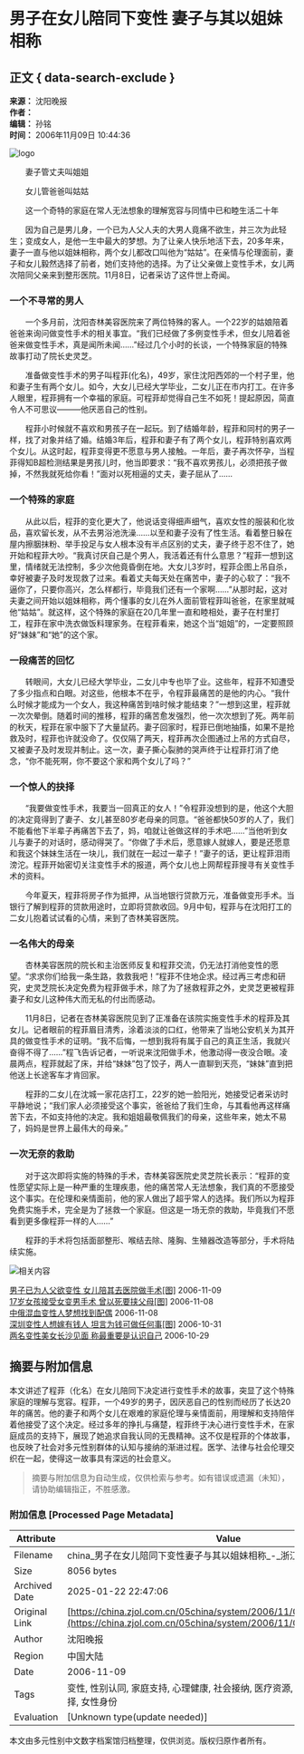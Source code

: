 # 男子在女儿陪同下变性 妻子与其以姐妹相称

## 正文 { data-search-exclude }


**来源：** 沈阳晚报  
**作者：**   
**编辑：** 孙铭  
**时间：** 2006年11月09日 10:44:36  

![logo](http://img.zjolcdn.com/pic/0/06/12/96/6129677_786702.jpg)

　　妻子管丈夫叫姐姐

　　女儿管爸爸叫姑姑

　　这一个奇特的家庭在常人无法想象的理解宽容与同情中已和睦生活二十年

　　因为自己是男儿身，一个已为人父人夫的大男人竟痛不欲生，并三次为此轻生；变成女人，是他一生中最大的梦想。为了让亲人快乐地活下去，20多年来，妻子一直与他以姐妹相称，两个女儿都改口叫他为“姑姑”。在亲情与伦理面前，妻子和女儿毅然选择了前者，她们支持他的选择。为了让父亲做上变性手术，女儿两次陪同父亲来到整形医院。11月8日，记者采访了这件世上奇闻。

### 一个不寻常的男人

　　一个多月前，沈阳杏林美容医院来了两位特殊的客人。一个22岁的姑娘陪着爸爸来询问做变性手术的相关事宜。“我们已经做了多例变性手术，但女儿陪着爸爸来做变性手术，真是闻所未闻……”经过几个小时的长谈，一个特殊家庭的特殊故事打动了院长史灵芝。

　　准备做变性手术的男子叫程菲(化名)，49岁，家住沈阳西郊的一个村子里，他和妻子生有两个女儿。如今，大女儿已经大学毕业，二女儿正在市内打工。在许多人眼里，程菲拥有一个幸福的家庭。可程菲却觉得自己生不如死！提起原因，简直令人不可思议———他厌恶自己的性别。

　　程菲小时候就不喜欢和男孩子在一起玩。到了结婚年龄，程菲和同村的男子一样，找了对象并结了婚。结婚3年后，程菲和妻子有了两个女儿，程菲特别喜欢两个女儿。从这时起，程菲变得更不愿意与男人接触。一年后，妻子再次怀孕，当程菲得知B超检测结果是男孩儿时，他当即要求：“我不喜欢男孩儿，必须把孩子做掉，不然我就死给你看！”面对以死相逼的丈夫，妻子屈从了……

### 一个特殊的家庭

　　从此以后，程菲的变化更大了，他说话变得细声细气，喜欢女性的服装和化妆品，喜欢留长发，从不去男浴池洗澡……以至和妻子没有了性生活。看着整日躲在屋内擦胭抹粉、举手投足与女人根本没有半点区别的丈夫，妻子终于忍不住了，她开始和程菲大吵。“我真讨厌自己是个男人，我活着还有什么意思？”程菲一想到这里，情绪就无法控制，多少次他竟昏倒在地。大女儿3岁时，程菲企图上吊自杀，幸好被妻子及时发现救了过来。看着丈夫每天处在痛苦中，妻子的心软了：“我不逼你了，只要你高兴，怎么样都行，毕竟我们还有一个家啊……”从那时起，这对夫妻之间开始以姐妹相称，两个懂事的女儿在外人面前管程菲叫爸爸，在家里就喊他“姑姑”。就这样，这个特殊的家庭在20几年里一直和睦相处，妻子在村里打工，程菲在家中洗衣做饭料理家务。在程菲看来，她这个当“姐姐”的，一定要照顾好“妹妹”和“她”的这个家。

### 一段痛苦的回忆

　　转眼间，大女儿已经大学毕业，二女儿中专也毕了业。这些年，程菲不知遭受了多少指点和白眼。对这些，他根本不在乎，令程菲最痛苦的是他的内心。“我什么时候才能成为一个女人，我这种痛苦到啥时候才能结束？”一想到这里，程菲就一次次晕倒。随着时间的推移，程菲的痛苦愈发强烈，他一次次想到了死。两年前的秋天，程菲在家中服下了大量鼠药。妻子回家时，程菲已倒地抽搐，如果不是抢救及时，程菲也许就没命了。仅仅隔了两天，程菲再次企图通过上吊的方式自尽，又被妻子及时发现并制止。这一次，妻子撕心裂肺的哭声终于让程菲打消了绝念，“你不能死啊，你不要这个家和两个女儿了吗？”

### 一个惊人的抉择

　　“我要做变性手术，我要当一回真正的女人！”令程菲没想到的是，他这个大胆的决定竟得到了妻子、女儿甚至80岁老母亲的同意。“爸爸都快50岁的人了，我们不能看他下半辈子再痛苦下去了，妈，咱就让爸做这样的手术吧……”当他听到女儿与妻子的对话时，感动得哭了。“你做了手术后，愿意嫁人就嫁人，要是还愿意和我这个妹妹生活在一块儿，我们就在一起过一辈子！”妻子的话，更让程菲泪雨滂沱。程菲开始密切关注变性手术的报道，两个女儿也上网帮程菲搜寻有关变性手术的资料。

　　今年夏天，程菲将房子作为抵押，从当地银行贷款万元，准备做变形手术。当银行了解到程菲的贷款用途时，立即将贷款收回。9月中旬，程菲与在沈阳打工的二女儿抱着试试看的心情，来到了杏林美容医院。

### 一名伟大的母亲

　　杏林美容医院的院长和主治医师反复和程菲交流，仍无法打消他变性的愿望。“求求你们给我一条生路，救救我吧！”程菲不住地企求。经过再三考虑和研究，史灵芝院长决定免费为程菲做手术，除了为了拯救程菲之外，史灵芝更被程菲妻子和女儿这种伟大而无私的付出而感动。

　　11月8日，记者在杏林美容医院见到了正准备在该院实施变性手术的程菲及其女儿。记者眼前的程菲眉目清秀，涂着淡淡的口红，他带来了当地公安机关为其开具的做变性手术的证明。“我不后悔，一想到我将有属于自己的真正生活，我就兴奋得不得了……”程飞告诉记者，一听说来沈阳做手术，他激动得一夜没合眼。凌晨两点，程菲就起了床，并给“妹妹”包了饺子，两人一直聊到天亮，“妹妹”直到把他送上长途客车才肯回家。

　　程菲的二女儿在沈城一家花店打工，22岁的她一脸阳光，她接受记者采访时平静地说；“我们家人必须接受这个事实，爸爸给了我们生命，与其看他再这样痛苦下去，不如支持他的决定。我和姐姐最敬佩我们的母亲，这些年来，她太不易了，妈妈是世界上最伟大的母亲。”

### 一次无奈的救助

　　对于这次即将实施的特殊的手术，杏林美容医院史灵芝院长表示：“程菲的变性愿望实际上是一种严重的生理疾患，他的痛苦常人无法想象，我们真的不愿接受这个事实。在伦理和亲情面前，他的家人做出了超乎常人的选择。我们所以为程菲免费实施手术，完全是为了拯救一个家庭。但这是一场无奈的救助，毕竟我们不愿看到更多像程菲一样的人……”

　　程菲的手术将包括面部整形、喉结去除、隆胸、生殖器改造等部分，手术将陆续实施。

![相关内容](http://img.zjolcdn.com/pic/0/06/12/96/6129677_786702.jpg)

[男子已为人父欲变性 女儿陪其去医院做手术\[图\]](http://society.zjol.com.cn/05society/system/2006/11/09/007978253.shtml) 2006-11-09  
[17岁女孩接受女变男手术 曾以死要挟父母\[图\]](http://society.zjol.com.cn/05society/system/2006/11/08/007976645.shtml) 2006-11-08  
[中俄混血变性人梦想找到配偶](http://society.zjol.com.cn/05society/system/2006/11/07/007974543.shtml) 2006-11-08  
[深圳变性人想嫁有钱人 坦言为钱可做任何事\[图\]](http://society.zjol.com.cn/05society/system/2006/10/31/007959046.shtml) 2006-10-31  
[两名变性美女长沙见面 称最重要是认识自己](http://society.zjol.com.cn/05society/system/2006/10/29/007956063.shtml) 2006-10-29  
<!-- tcd_original_link https://china.zjol.com.cn/05china/system/2006/11/09/007979269.shtml -->


## 摘要与附加信息

<!-- tcd_abstract -->
本文讲述了程菲（化名）在女儿陪同下决定进行变性手术的故事，突显了这个特殊家庭的理解与宽容。程菲，一个49岁的男子，因厌恶自己的性别而经历了长达20年的痛苦。他的妻子和两个女儿在艰难的家庭伦理与亲情面前，用理解和支持陪伴着他接受了这个决定。经过多年的挣扎与痛楚，程菲终于决心进行变性手术，在家庭成员的支持下，展现了她追求自我认同的无畏精神。这不仅是程菲的个体故事，也反映了社会对多元性别群体的认知与接纳的渐进过程。医学、法律与社会伦理交织在一起，使得这一故事具有深远的社会意义。
<!-- tcd_abstract_end -->

> 摘要与附加信息为自动生成，仅供检索与参考。如有错误或遗漏（未知），请协助编辑指正，不胜感激。

### 附加信息 [Processed Page Metadata]

| Attribute       | Value                                  |
|-----------------|----------------------------------------|
| Filename        | china_男子在女儿陪同下变性妻子与其以姐妹相称_-_浙江在线.md                             |
| Size            | 8056 bytes                           |
| Archived Date   | 2025-01-22 22:47:06                             |
| Original Link   | [https://china.zjol.com.cn/05china/system/2006/11/09/007979269.shtml](https://china.zjol.com.cn/05china/system/2006/11/09/007979269.shtml)                       |
| Author          | 沈阳晚报                               |
| Region          | 中国大陆                               |
| Date            | 2006-11-09                                 |
| Tags            | 变性, 性别认同, 家庭支持, 心理健康, 社会接纳, 医疗资源, 报道, 快乐生活, 伦理选择, 女性身份                                 |
| Evaluation            | [Unknown type(update needed)]                                 |
<!-- tcd_table_end -->

本文由多元性别中文数字档案馆归档整理，仅供浏览。版权归原作者所有。

